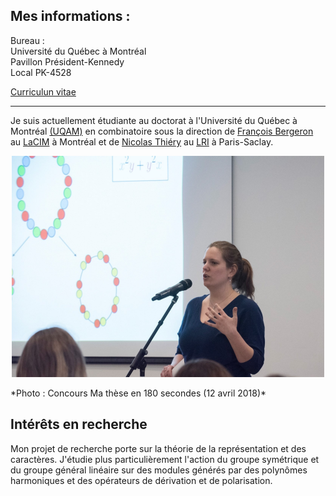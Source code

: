 ## Mes informations :

<!-- <p>Email UQAM : hubert.pauline<span></span><span>@</span><span></span>courrier.uqam<span>.</span><span>ca</span><span class="border"> </span> <br />
<span class="email">Email personnel: pauline.hubert0<span></span><span>@</span><span></span>gmail<span>.</span>com</span><span class="border"> </span> </p> -->

<p> Bureau : <br />
Université du Québec à Montréal <br />
Pavillon Président-Kennedy  <br />
Local PK-4528</p>

[Curriculun vitae](cv_phubert.pdf)  

******

Je suis actuellement étudiante au doctorat à l'Université du Québec à Montréal [(UQAM)](https://math.uqam.ca/)
en combinatoire sous la direction de [François Bergeron](http://bergeron.math.uqam.ca/fr/) au [LaCIM](http://lacim.uqam.ca/) à Montréal 
et de [Nicolas Thiéry](http://nicolas.thiery.name/) au [LRI](https://www.universite-paris-saclay.fr/fr/recherche/laboratoire/laboratoire-de-recherche-en-informatique-lri) à Paris-Saclay.  

<p align="center">
  <img src="photo.png" alt="photoMT180">
</p>  
*Photo : Concours Ma thèse en 180 secondes (12 avril 2018)*

## Intérêts en recherche

Mon projet de recherche porte sur la théorie de la représentation et des caractères. 
J'étudie plus particulièrement l'action du groupe symétrique et du groupe général linéaire
sur des modules générés par des polynômes harmoniques et des opérateurs de dérivation et de polarisation. 
